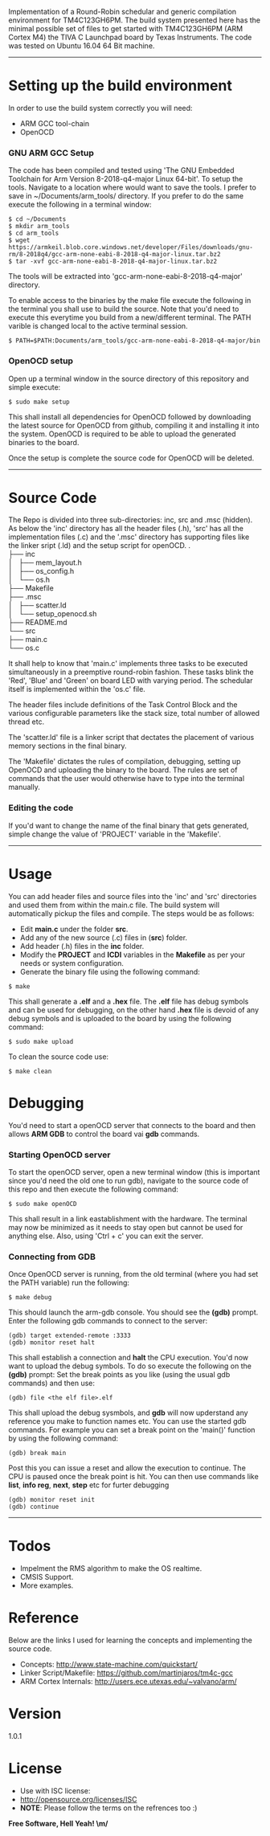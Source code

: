 Implementation of a Round-Robin schedular and generic compilation environment for TM4C123GH6PM. The build system presented here has the minimal possible set of files to get started with TM4C123GH6PM (ARM Cortex M4) the TIVA C Launchpad board by Texas Instruments. The code was tested on Ubuntu 16.04 64 Bit machine. 

<hr />

# Setting up the build environment
In order to use the build system correctly you will need:
- ARM GCC tool-chain
- OpenOCD
### GNU ARM GCC Setup
The code has been compiled and tested using 'The GNU Embedded Toolchain for Arm Version 8-2018-q4-major Linux 64-bit'. To setup the tools. Navigate to a location where would want to save the tools. I prefer to save in ~/Documents/arm_tools/ directory. If you prefer to do the same execute the following in a terminal window:
```
$ cd ~/Documents
$ mkdir arm_tools
$ cd arm_tools
$ wget https://armkeil.blob.core.windows.net/developer/Files/downloads/gnu-rm/8-2018q4/gcc-arm-none-eabi-8-2018-q4-major-linux.tar.bz2
$ tar -xvf gcc-arm-none-eabi-8-2018-q4-major-linux.tar.bz2
```
The tools will be extracted into 'gcc-arm-none-eabi-8-2018-q4-major' directory. 

To enable access to the binaries by the make file execute the following in the terminal you shall use to build the source. Note that you'd need to execute this everytime you build from a new/different terminal. The PATH varible is changed local to the active terminal session.

```
$ PATH=$PATH:Documents/arm_tools/gcc-arm-none-eabi-8-2018-q4-major/bin
```

### OpenOCD setup
Open up a terminal window in the source directory of this repository and simple execute:
```
$ sudo make setup
```
This shall install all dependencies for OpenOCD followed by downloading the latest source for OpenOCD from github, compiling it and installing it into the system. OpenOCD is required to be able to upload the generated binaries to the board.

Once the setup is complete the source code for OpenOCD will be deleted.

<hr />

# Source Code
The Repo is divided into three sub-directories: inc, src and .msc (hidden). As below the 'inc' directory has all the header files (.h), 'src' has all the implementation files (.c) and the '.msc' directory has supporting files like the linker sript (.ld) and the setup script for openOCD.
.<br />
├── inc<br />
│   ├── mem_layout.h<br />
│   ├── os_config.h<br />
│   └── os.h<br />
├── Makefile<br />
├── .msc<br />
│   ├── scatter.ld<br />
│   └── setup_openocd.sh<br />
├── README.md<br />
└── src<br />
    ├── main.c<br />
    └── os.c<br />

It shall help to know that 'main.c' implements three tasks to be executed simultaneously in a preemptive round-robin fashion. These tasks blink the 'Red', 'Blue' and 'Green' on board LED with varying period. The schedular itself is implemented within the 'os.c' file.

The header files include definitions of the Task Control Block and the various configurable parameters like the stack size, total number of allowed thread etc.

The 'scatter.ld' file is a linker script that dectates the placement of various memory sections in the final binary.

The 'Makefile' dictates the rules of compilation, debugging, setting up OpenOCD and uploading the binary to the board. The rules are set of commands that the user would otherwise have to type into the terminal manually.

### Editing the code
  If you'd want to change the name of the final binary that gets generated, simple change the value of 'PROJECT' variable in the 'Makefile'.

<hr />

# Usage
You can add header files and source files into the 'inc' and 'src' directories and used them from within the main.c file. The build system will automatically pickup the files and compile. The steps would be as follows:
- Edit **main.c** under the folder **src**.
- Add any of the new source (.c) files in (**src**) folder.
- Add header (.h) files in the **inc** folder.
- Modify the **PROJECT** and **ICDI** variables in the **Makefile** as per your needs or system configuration.
- Generate the binary file using the following command:
```
$ make
```
This shall generate a **.elf** and a **.hex** file. The **.elf** file has debug symbols and can be used for debugging, on the other hand **.hex** file is devoid of any debug symbols and is uploaded to the board by using the following command:
```
$ sudo make upload
```
To clean the source code use:
```
$ make clean
```

# Debugging
You'd need to start a openOCD server that connects to the board and then allows **ARM GDB** to control the board vai **gdb** commands.

### Starting OpenOCD server
To start the openOCD server, open a new terminal window (this is important since you'd need the old one to run gdb), navigate to the source code of this repo and then execute the following command:
```
$ sudo make openOCD
```
This shall result in a link eastablishment with the hardware. The terminal may now be minimized as it needs to stay open but cannot be used for anything else. Also, using 'Ctrl + c' you can exit the server.

### Connecting from GDB
Once OpenOCD server is running, from the old terminal (where you had set the PATH variable) run the following:
```
$ make debug
```
This should launch the arm-gdb console. You should see the **(gdb)** prompt. Enter the following gdb commands to connect to the server:
```
(gdb) target extended-remote :3333
(gdb) monitor reset halt
```
This shall establish a connection and **halt** the CPU execution. You'd now want to upload the debug symbols. To do so execute the following on the **(gdb)** prompt:
Set the break points as you like (using the usual gdb commands) and then use:
```
(gdb) file <the elf file>.elf
```
This shall upload the debug sysmbols, and **gdb** will now upderstand any reference you make to function names etc. You can use the started gdb commands. For example you can set a break point on the 'main()' function by using the following command:

```
(gdb) break main
```
Post this you can issue a reset and allow the execution to continue. The CPU is paused once the break point is hit. You can then use commands like **list**, **info reg**, **next**, **step** etc for furter debugging
```
(gdb) monitor reset init
(gdb) continue
```
<hr />

# Todos
 - Impelment the RMS algorithm to make the OS realtime. 
 - CMSIS Support.
 - More examples.

# Reference
Below are the links I used for learning the concepts and implementing the source code.
- Concepts: http://www.state-machine.com/quickstart/
- Linker Script/Makefile: https://github.com/martinjaros/tm4c-gcc
- ARM Cortex Internals: http://users.ece.utexas.edu/~valvano/arm/

# Version
1.0.1

# License
- Use with ISC license:
- http://opensource.org/licenses/ISC
- **NOTE**: Please follow the terms on the refrences too :)

**Free Software, Hell Yeah! \m/**
